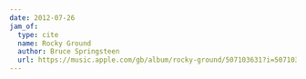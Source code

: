 ```yaml
---
date: 2012-07-26
jam_of:
  type: cite
  name: Rocky Ground
  author: Bruce Springsteen
  url: https://music.apple.com/gb/album/rocky-ground/507103631?i=507103644
---
```

